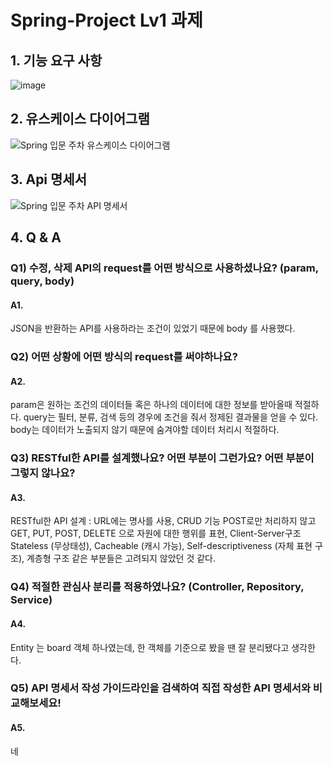 # Spring-Project Lv1 과제
## 1. 기능 요구 사항
![image](https://github.com/baekgomsuyeom/Spring-Project/assets/117441902/a51fc18a-e6a5-40bf-8ff6-0ab243e90aab)

## 2. 유스케이스 다이어그램
![Spring 입문 주차 유스케이스 다이어그램](https://github.com/baekgomsuyeom/Spring-Project/assets/117441902/1a0c9b02-b9e8-48dc-b009-55991ebd6f33)

## 3. Api 명세서
![Spring 입문 주차 API 명세서](https://github.com/baekgomsuyeom/Spring-Project/assets/117441902/84d4d483-3000-4a38-afbb-8647225f15c8)

## 4. Q & A
### Q1) 수정, 삭제 API의 request를 어떤 방식으로 사용하셨나요? (param, query, body)
#### A1. 
JSON을 반환하는 API를 사용하라는 조건이 있었기 때문에 body 를 사용했다.

### Q2) 어떤 상황에 어떤 방식의 request를 써야하나요?
#### A2.
param은 원하는 조건의 데이터들 혹은 하나의 데이터에 대한 정보를 받아올때 적절하다.
query는 필터, 분류, 검색 등의 경우에 조건을 줘서 정제된 결과물을 얻을 수 있다.
body는 데이터가 노출되지 않기 때문에 숨겨야할 데이터 처리시 적절하다.

### Q3) RESTful한 API를 설계했나요? 어떤 부분이 그런가요? 어떤 부분이 그렇지 않나요?
#### A3.
RESTful한 API 설계 : URL에는 명사를 사용, CRUD 기능 POST로만 처리하지 않고 GET, PUT, POST, DELETE 으로 자원에 대한 행위를 표현, Client-Server구조
Stateless (무상태성),  Cacheable (캐시 가능), Self-descriptiveness (자체 표현 구조), 계층형 구조 같은 부분들은 고려되지 않았던 것 같다.

### Q4) 적절한 관심사 분리를 적용하였나요? (Controller, Repository, Service)
#### A4. 
Entity 는 board 객체 하나였는데, 한 객체를 기준으로 봤을 땐 잘 분리됐다고 생각한다.

### Q5) API 명세서 작성 가이드라인을 검색하여 직접 작성한 API 명세서와 비교해보세요!
#### A5. 
네
